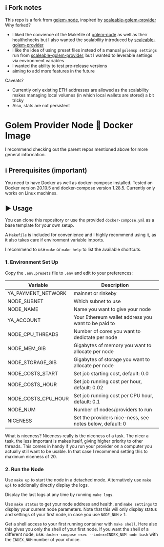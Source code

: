 ## :information_source: Fork notes
This repo is a fork from [golem-node](https://github.com/alexandre-abrioux/golem-node), inspired by [scaleable-golem-provider](https://github.com/cryptobench/scaleable-golem-provider)
Why forked?
- I liked the convience of the Makefile of [golem-node](https://github.com/alexandre-abrioux/golem-node) as well as their healthchecks but I also wanted the scalability introduced by [scaleable-golem-provider](https://github.com/cryptobench/scaleable-golem-provider)
- I like the idea of using preset files instead of a manual `golemsp settings` run from [scaleable-golem-provider](https://github.com/cryptobench/scaleable-golem-provider), but I wanted to leverable settings via environment variables
- I wanted the ability to test pre-release versions
- aiming to add more features in the future

Caveats?
- Currently only existing ETH addresses are allowed as the scalability makes managing local volumes (in which local wallets are stored) a bit tricky
- Also, stats are not persistent


#  Golem Provider Node :whale: Docker Image  
  
I recommend checking out the parent repos mentioned above for more general information.
  
## :information_source: Prerequisites (important)  
  
You need to have Docker as well as docker-compose installed.
Tested on Docker version 20.10.5 and docker-compose version 1.28.5.
Currently only works on Linux machines.
  
## :arrow_forward: Usage  
  
You can clone this repository or use the provided `docker-compose.yml` as a base template for your own setup.  
  
A `Makefile` is included for convenience and I highly recommend using it, as it also takes care if environment variable imports.
  
I recommend to use `make` or `make help` to list the available shortcuts.  
  
### 1. Environment Set Up  
  
Copy the `.env.presets` file to `.env` and edit to your preferences:

|Variable| Description |
|--|--|
| YA_PAYMENT_NETWORK 	| mainnet or rinkeby|  
| NODE_SUBNET 			| Which subnet to use|  
| NODE_NAME				| Name you want to give your node|  
| YA_ACCOUNT 			| Your Ethereum wallet address you want to be paid to|  
| NODE_CPU_THREADS 		| Number of cores you want to dedictate per node|  
| NODE_MEM_GIB 			| Gigabytes of memory you want to allocate per node|  
| NODE_STORAGE_GIB 		| Gigabytes of storage you want to allocate per node|  
| NODE_COSTS_START 		| Set job starting cost, default: 0.0|  
| NODE_COSTS_HOUR 		| Set job running cost per hour, default: 0.02|  
| NODE_COSTS_CPU_HOUR 	| Set job running cost per CPU hour, default: 0.1|  
| NODE_NUM 				| Number of nodes/providers to run|  
| NICENESS 				| Set the providers nice-ness, see notes below, default: 0|

What is niceness?
Niceness really is the niceness of a task. The nicer a task, the less important is makes itself, giving higher priority to other threads. This comes in handy if you run your provider on a computer you actually still want to be usable. In that case I recommend setting this to maximum niceness of 20.
  
### 2. Run the Node  
  
Use `make up` to start the node in a detached mode.  Alternatively use `make upl` to addionally directly display the logs.
  
Display the last logs at any time by running `make logs`.  
  
Use `make status` to get your node address and health, and `make settings` to display your current node parameters.  Note that this will only display status and settings of your first node, in case you use `NODE_NUM` > 1.
  
Get a shell access to your first running container with `make shell`.  Here also this gives you only the shell of your first node. 
If you want the shell of a different node, use: `docker-compose exec --index=INDEX_NUM node bash` with the `INDEX_NUM` number of your choice.
